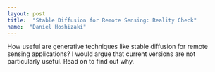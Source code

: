 ```yaml
---
layout: post
title:  "Stable Diffusion for Remote Sensing: Reality Check"
name:  "Daniel Hoshizaki"
---
```


How useful are generative techniques like stable diffusion for remote sensing applications? I would argue that current versions are not particularly useful. Read on to find out why.
